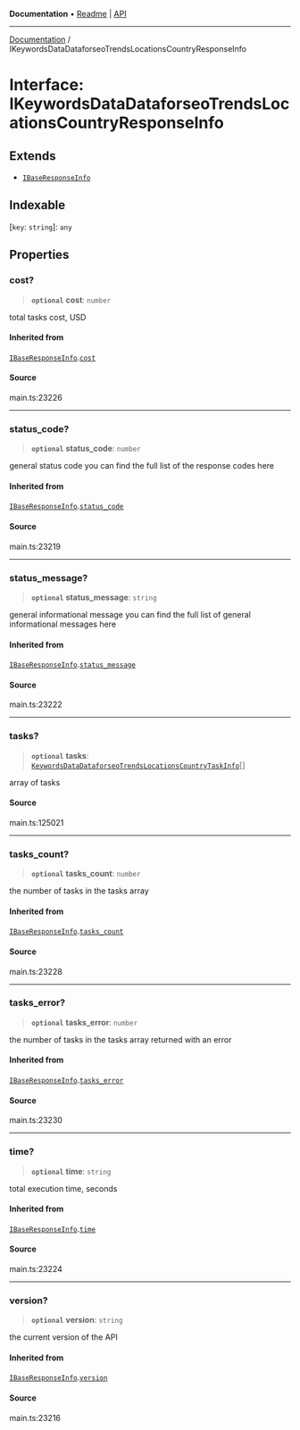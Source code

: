 **Documentation** • [Readme](../README.md) \| [API](../globals.md)

***

[Documentation](../README.md) / IKeywordsDataDataforseoTrendsLocationsCountryResponseInfo

# Interface: IKeywordsDataDataforseoTrendsLocationsCountryResponseInfo

## Extends

- [`IBaseResponseInfo`](IBaseResponseInfo.md)

## Indexable

 \[`key`: `string`\]: `any`

## Properties

### cost?

> **`optional`** **cost**: `number`

total tasks cost, USD

#### Inherited from

[`IBaseResponseInfo`](IBaseResponseInfo.md).[`cost`](IBaseResponseInfo.md#cost)

#### Source

main.ts:23226

***

### status\_code?

> **`optional`** **status\_code**: `number`

general status code
you can find the full list of the response codes here

#### Inherited from

[`IBaseResponseInfo`](IBaseResponseInfo.md).[`status_code`](IBaseResponseInfo.md#status_code)

#### Source

main.ts:23219

***

### status\_message?

> **`optional`** **status\_message**: `string`

general informational message
you can find the full list of general informational messages here

#### Inherited from

[`IBaseResponseInfo`](IBaseResponseInfo.md).[`status_message`](IBaseResponseInfo.md#status_message)

#### Source

main.ts:23222

***

### tasks?

> **`optional`** **tasks**: [`KeywordsDataDataforseoTrendsLocationsCountryTaskInfo`](../classes/KeywordsDataDataforseoTrendsLocationsCountryTaskInfo.md)[]

array of tasks

#### Source

main.ts:125021

***

### tasks\_count?

> **`optional`** **tasks\_count**: `number`

the number of tasks in the tasks array

#### Inherited from

[`IBaseResponseInfo`](IBaseResponseInfo.md).[`tasks_count`](IBaseResponseInfo.md#tasks_count)

#### Source

main.ts:23228

***

### tasks\_error?

> **`optional`** **tasks\_error**: `number`

the number of tasks in the tasks array returned with an error

#### Inherited from

[`IBaseResponseInfo`](IBaseResponseInfo.md).[`tasks_error`](IBaseResponseInfo.md#tasks_error)

#### Source

main.ts:23230

***

### time?

> **`optional`** **time**: `string`

total execution time, seconds

#### Inherited from

[`IBaseResponseInfo`](IBaseResponseInfo.md).[`time`](IBaseResponseInfo.md#time)

#### Source

main.ts:23224

***

### version?

> **`optional`** **version**: `string`

the current version of the API

#### Inherited from

[`IBaseResponseInfo`](IBaseResponseInfo.md).[`version`](IBaseResponseInfo.md#version)

#### Source

main.ts:23216
